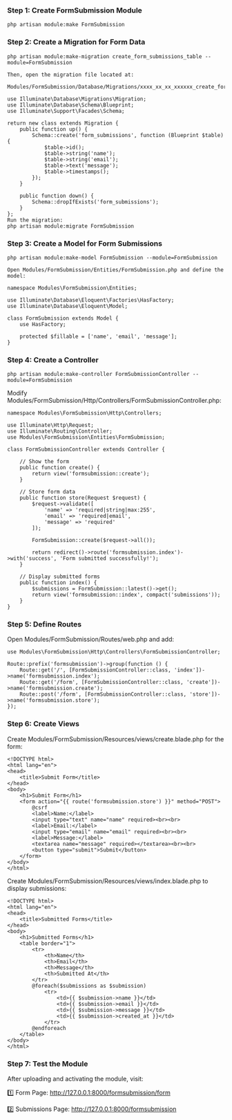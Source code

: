 ### Step 1: Create FormSubmission Module
```
php artisan module:make FormSubmission
```

### Step 2: Create a Migration for Form Data
```
php artisan module:make-migration create_form_submissions_table --module=FormSubmission

```
```
Then, open the migration file located at:

Modules/FormSubmission/Database/Migrations/xxxx_xx_xx_xxxxxx_create_form_submissions_table.php

use Illuminate\Database\Migrations\Migration;
use Illuminate\Database\Schema\Blueprint;
use Illuminate\Support\Facades\Schema;

return new class extends Migration {
    public function up() {
        Schema::create('form_submissions', function (Blueprint $table) {
            $table->id();
            $table->string('name');
            $table->string('email');
            $table->text('message');
            $table->timestamps();
        });
    }

    public function down() {
        Schema::dropIfExists('form_submissions');
    }
};
Run the migration:
php artisan module:migrate FormSubmission
```

###  Step 3: Create a Model for Form Submissions

```
php artisan module:make-model FormSubmission --module=FormSubmission

Open Modules/FormSubmission/Entities/FormSubmission.php and define the model:

namespace Modules\FormSubmission\Entities;

use Illuminate\Database\Eloquent\Factories\HasFactory;
use Illuminate\Database\Eloquent\Model;

class FormSubmission extends Model {
    use HasFactory;
    
    protected $fillable = ['name', 'email', 'message'];
}
```

### Step 4: Create a Controller

```
php artisan module:make-controller FormSubmissionController --module=FormSubmission
```

Modify Modules/FormSubmission/Http/Controllers/FormSubmissionController.php:
```
namespace Modules\FormSubmission\Http\Controllers;

use Illuminate\Http\Request;
use Illuminate\Routing\Controller;
use Modules\FormSubmission\Entities\FormSubmission;

class FormSubmissionController extends Controller {

    // Show the form
    public function create() {
        return view('formsubmission::create');
    }

    // Store form data
    public function store(Request $request) {
        $request->validate([
            'name' => 'required|string|max:255',
            'email' => 'required|email',
            'message' => 'required'
        ]);

        FormSubmission::create($request->all());

        return redirect()->route('formsubmission.index')->with('success', 'Form submitted successfully!');
    }

    // Display submitted forms
    public function index() {
        $submissions = FormSubmission::latest()->get();
        return view('formsubmission::index', compact('submissions'));
    }
}
```
### Step 5: Define Routes
Open Modules/FormSubmission/Routes/web.php and add:

```
use Modules\FormSubmission\Http\Controllers\FormSubmissionController;

Route::prefix('formsubmission')->group(function () {
    Route::get('/', [FormSubmissionController::class, 'index'])->name('formsubmission.index');
    Route::get('/form', [FormSubmissionController::class, 'create'])->name('formsubmission.create');
    Route::post('/form', [FormSubmissionController::class, 'store'])->name('formsubmission.store');
});

```

### Step 6: Create Views

Create Modules/FormSubmission/Resources/views/create.blade.php for the form:

```
<!DOCTYPE html>
<html lang="en">
<head>
    <title>Submit Form</title>
</head>
<body>
    <h1>Submit Form</h1>
    <form action="{{ route('formsubmission.store') }}" method="POST">
        @csrf
        <label>Name:</label>
        <input type="text" name="name" required><br><br>
        <label>Email:</label>
        <input type="email" name="email" required><br><br>
        <label>Message:</label>
        <textarea name="message" required></textarea><br><br>
        <button type="submit">Submit</button>
    </form>
</body>
</html>

```

Create Modules/FormSubmission/Resources/views/index.blade.php to display submissions:

```
<!DOCTYPE html>
<html lang="en">
<head>
    <title>Submitted Forms</title>
</head>
<body>
    <h1>Submitted Forms</h1>
    <table border="1">
        <tr>
            <th>Name</th>
            <th>Email</th>
            <th>Message</th>
            <th>Submitted At</th>
        </tr>
        @foreach($submissions as $submission)
            <tr>
                <td>{{ $submission->name }}</td>
                <td>{{ $submission->email }}</td>
                <td>{{ $submission->message }}</td>
                <td>{{ $submission->created_at }}</td>
            </tr>
        @endforeach
    </table>
</body>
</html>

```

### Step 7: Test the Module

After uploading and activating the module, visit:

1️⃣ Form Page:
http://127.0.0.1:8000/formsubmission/form

2️⃣ Submissions Page:
http://127.0.0.1:8000/formsubmission